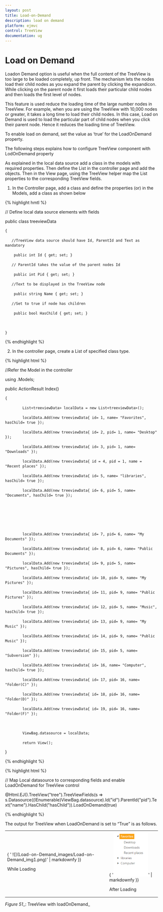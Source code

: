 ```yaml
---
layout: post
title: Load-on-Demand
description: load on demand
platform: ejmvc
control: TreeView
documentation: ug
---
```


# Load on Demand

Loadon Demand option is useful when the full content of the TreeView is too large to be loaded completely, up front. The mechanism lets the nodes load their child nodes as you expand the parent by clicking the expandicon. While clicking on the parent node it first loads their particular child nodes and then loads the first level of nodes.

This feature is used reduce the loading time of the large number nodes in TreeView. For example, when you are using the TreeView with 10,000 nodes or greater, it takes a long time to load their child nodes. In this case, Load on Demand is used to load the particular part of child nodes when you click their parent node. Hence it reduces the loading time of TreeView.

To enable load on demand, set the value as ‘true’ for the LoadOnDemand property.

The following steps explains how to configure TreeView component with LodOnDemand property

As explained in the local data source add a class in the models with required properties. Then define the List in the controller page and add the objects. Then in the View page, using the TreeView helper map the List properties to the corresponding TreeView fields. 

1. In the Controller page, add a class and define the properties (or) in the Models, add a class as shown below


{% highlight hmtl %}

// Define local data source elements with  fields            



public class treeviewData

    {

       //TreeView data source should have Id, ParentId and Text as mandatory

        public int Id { get; set; }

       // ParentId takes the value of the parent nodes Id

        public int Pid { get; set; }

       //Text to be displayed in the TreeView node

        public string Name { get; set; }

       //Set to true if node has children

        public bool HasChild { get; set; }      



    }

{% endhighlight %}



2. In the controller page, create a List of specified class type.

{% highlight html %}


//Refer the Model in the controller

using <Applicationname>.Models;



public ActionResult Index()

    {

            List<treeviewData> localData = new List<treeviewData>();

            localData.Add(new treeviewData{ id= 1, name= "Favorites", hasChild= true });

            localData.Add(new treeviewData{ id= 2, pid= 1, name= "Desktop" });

            localData.Add(new treeviewData{ id= 3, pid= 1, name= "Downloads" });

            localData.Add(new treeviewData{ id = 4, pid = 1, name = "Recent places" });

            localData.Add(new treeviewData{ id= 5, name= "libraries", hasChild= true });

            localData.Add(new treeviewData{ id= 6, pid= 5, name= "Documents", hasChild= true });

			
			
			
			
			
			
            localData.Add(new treeviewData{ id= 7, pid= 6, name= "My Documents" });

            localData.Add(new treeviewData{ id= 8, pid= 6, name= "Public Documents" });

            localData.Add(new treeviewData{ id= 9, pid= 5, name= "Pictures", hasChild= true });

            localData.Add(new treeviewData{ id= 10, pid= 9, name= "My Pictures" });

            localData.Add(new treeviewData{ id= 11, pid= 9, name= "Public Pictures" });

            localData.Add(new treeviewData{ id= 12, pid= 5, name= "Music", hasChild= true });

            localData.Add(new treeviewData{ id= 13, pid= 9, name= "My Music" });

            localData.Add(new treeviewData{ id= 14, pid= 9, name= "Public Music" });

            localData.Add(new treeviewData{ id= 15, pid= 5, name= "Subversion" });

            localData.Add(new treeviewData{ id= 16, name= "Computer", hasChild= true });

            localData.Add(new treeviewData{ id= 17, pid= 16, name= "Folder(C)" });

            localData.Add(new treeviewData{ id= 18, pid= 16, name= "Folder(D)" });

            localData.Add(new treeviewData{ id= 19, pid= 16, name= "Folder(F)" });



            ViewBag.datasource = localData;

            return View();

   }




{% endhighlight %}

{% highlight html %}

// Map Local datasource to corresponding fields and enable LoadOnDemand for TreeView control

@Html.EJ().TreeView("tree").TreeViewFields(s => s.Datasource((IEnumerable<treeviewData>)ViewBag.datasource).Id("id").ParentId("pid").Text("name").HasChild("hasChild")).LoadOnDemand(true)



{% endhighlight %}









The output for TreeView when LoadOnDemand is set to “True” is as follows.





<table>
<tr>
<td>
{ ' ![](Load-on-Demand_images/Load-on-Demand_img1.png)' | markdownfy }}

While Loading</td><td>
{ '![](Load-on-Demand_images/Load-on-Demand_img2.png)' | markdownfy }}

After Loading</td></tr>
</table>


_Figure_ _51__: TreeView with loadOnDemand_


